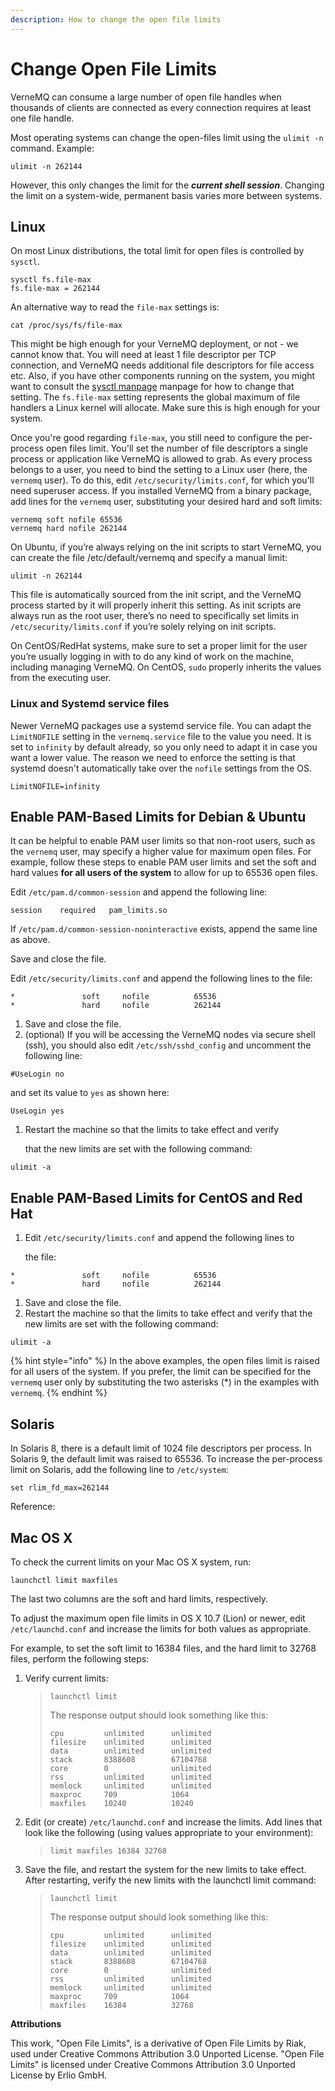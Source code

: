 ```yaml
---
description: How to change the open file limits
---
```


# Change Open File Limits

VerneMQ can consume a large number of open file handles when thousands of clients are connected as every connection requires at least one file handle.

Most operating systems can change the open-files limit using the `ulimit -n` command. Example:

```text
ulimit -n 262144
```

However, this only changes the limit for the _**current shell session**_. Changing the limit on a system-wide, permanent basis varies more between systems.

## Linux

On most Linux distributions, the total limit for open files is controlled by `sysctl`.

```text
sysctl fs.file-max
fs.file-max = 262144
```
An alternative way to read the `file-max` settings is:

```text
cat /proc/sys/fs/file-max
```

This might be high enough for your VerneMQ deployment, or not - we cannot know that. You will need at least 1 file descriptor per TCP connection, and VerneMQ needs additional file descriptors for file access etc. Also, if you have other components running on the system, you might want to consult the [sysctl manpage](http://linux.die.net/man/8/sysctl) manpage for how to change that setting. The `fs.file-max` setting represents the global maximum of file handlers a Linux kernel will allocate. Make sure this is high enough for your system.

Once you're good regarding `file-max`, you still need to configure the per-process open files limit. You'll set the number of file descriptors a single process or application like VerneMQ is allowed to grab. As every process belongs to a user, you need to bind the setting to a Linux user (here, the `vernemq` user).
To do this, edit `/etc/security/limits.conf`, for which you'll need superuser access. If you installed VerneMQ from a binary package, add lines for the `vernemq` user, substituting your desired hard and soft limits:

```text
vernemq soft nofile 65536
vernemq hard nofile 262144
```

On Ubuntu, if you’re always relying on the init scripts to start VerneMQ, you can create the file /etc/default/vernemq and specify a manual limit:

```text
ulimit -n 262144
```

This file is automatically sourced from the init script, and the VerneMQ process started by it will properly inherit this setting. As init scripts are always run as the root user, there’s no need to specifically set limits in `/etc/security/limits.conf` if you’re solely relying on init scripts.

On CentOS/RedHat systems, make sure to set a proper limit for the user you’re usually logging in with to do any kind of work on the machine, including managing VerneMQ. On CentOS, `sudo` properly inherits the values from the executing user.

### Linux and Systemd service files

Newer VerneMQ packages use a systemd service file. You can adapt the `LimitNOFILE` setting in the `vernemq.service` file to the value you need. It is set to `infinity` by default already, so you only need to adapt it in case you want a lower value. The reason we need to enforce the setting is that systemd doesn't automatically take over the `nofile` settings from the OS.

```text
LimitNOFILE=infinity
```

## Enable PAM-Based Limits for Debian & Ubuntu

It can be helpful to enable PAM user limits so that non-root users, such as the `vernemq` user, may specify a higher value for maximum open files. For example, follow these steps to enable PAM user limits and set the soft and hard values **for all users of the system** to allow for up to 65536 open files.

Edit `/etc/pam.d/common-session` and append the following line:

```text
session    required   pam_limits.so
```

If `/etc/pam.d/common-session-noninteractive` exists, append the same line as above.

Save and close the file.

Edit `/etc/security/limits.conf` and append the following lines to the file:

```text
*               soft     nofile          65536
*               hard     nofile          262144
```

1. Save and close the file.
2. \(optional\) If you will be accessing the VerneMQ nodes via secure shell \(ssh\), you should also edit `/etc/ssh/sshd_config` and uncomment the following line:

```text
#UseLogin no
```

and set its value to `yes` as shown here:

```text
UseLogin yes
```

1. Restart the machine so that the limits to take effect and verify

   that the new limits are set with the following command:

```text
ulimit -a
```

## Enable PAM-Based Limits for CentOS and Red Hat

1. Edit `/etc/security/limits.conf` and append the following lines to

   the file:

```text
*               soft     nofile          65536
*               hard     nofile          262144
```

1. Save and close the file.
2. Restart the machine so that the limits to take effect and verify that the new limits are set with the following command:

```text
ulimit -a
```

{% hint style="info" %}
In the above examples, the open files limit is raised for all users of the system. If you prefer, the limit can be specified for the `vernemq` user only by substituting the two asterisks \(\*\) in the examples with `vernemq`.
{% endhint %}

## Solaris

In Solaris 8, there is a default limit of 1024 file descriptors per process. In Solaris 9, the default limit was raised to 65536. To increase the per-process limit on Solaris, add the following line to `/etc/system`:

```text
set rlim_fd_max=262144
```

Reference:

## Mac OS X

To check the current limits on your Mac OS X system, run:

```text
launchctl limit maxfiles
```

The last two columns are the soft and hard limits, respectively.

To adjust the maximum open file limits in OS X 10.7 \(Lion\) or newer, edit `/etc/launchd.conf` and increase the limits for both values as appropriate.

For example, to set the soft limit to 16384 files, and the hard limit to 32768 files, perform the following steps:

1. Verify current limits:

   > ```text
   > launchctl limit
   > ```
   >
   > The response output should look something like this:
   >
   > ```text
   > cpu         unlimited      unlimited
   > filesize    unlimited      unlimited
   > data        unlimited      unlimited
   > stack       8388608        67104768
   > core        0              unlimited
   > rss         unlimited      unlimited
   > memlock     unlimited      unlimited
   > maxproc     709            1064
   > maxfiles    10240          10240
   > ```

2. Edit \(or create\) `/etc/launchd.conf` and increase the limits. Add lines that look like the following \(using values appropriate to your environment\):

   > ```text
   > limit maxfiles 16384 32768
   > ```

3. Save the file, and restart the system for the new limits to take effect. After restarting, verify the new limits with the launchctl limit command:

   > ```text
   > launchctl limit
   > ```
   >
   > The response output should look something like this:
   >
   > ```text
   > cpu         unlimited      unlimited
   > filesize    unlimited      unlimited
   > data        unlimited      unlimited
   > stack       8388608        67104768
   > core        0              unlimited
   > rss         unlimited      unlimited
   > memlock     unlimited      unlimited
   > maxproc     709            1064
   > maxfiles    16384          32768
   > ```

**Attributions**

This work, "Open File Limits", is a derivative of Open File Limits by Riak, used under Creative Commons Attribution 3.0 Unported License. "Open File Limits" is licensed under Creative Commons Attribution 3.0 Unported License by Erlio GmbH.

